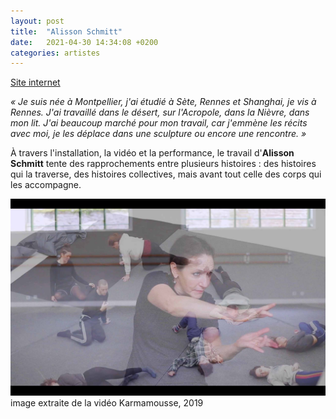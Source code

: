 ```yaml
---
layout: post
title:  "Alisson Schmitt"
date:   2021-04-30 14:34:08 +0200
categories: artistes
---
```

[Site internet](https://www.alisson-schmitt.com/)

*« Je suis née à Montpellier, j'ai étudié à Sète, Rennes et Shanghai, je vis à Rennes. J'ai travaillé dans le désert, sur l'Acropole, dans la Nièvre, dans mon lit. J'ai beaucoup marché pour mon travail, car j'emmène les récits avec moi, je les déplace dans une sculpture ou encore une rencontre. »*

À travers l'installation, la vidéo et la performance, le travail d'**Alisson Schmitt** tente des rapprochements entre plusieurs histoires : des histoires qui la traverse, des histoires collectives, mais avant tout celle des corps qui les accompagne.  


![visuel guerrière](/imgs/aschmitt.jpg)
image extraite de la vidéo Karmamousse, 2019

